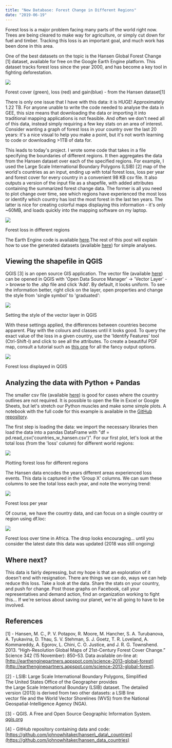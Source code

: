 ```yaml
---
title: "New Database: Forest Change in Different Regions"
date: "2019-06-19"
---
```


Forest loss is a major problem facing many parts of the world right now. Trees are being cleared to make way for agriculture, or simply cut down for fuel and timber. Tracking this loss is an important goal, and much work has been done in this area.

One of the best datasets on the topic is the Hansen Global Forest Change \[1\] dataset, available for free on the Google Earth Engine platform. This dataset tracks forest loss since the year 2000, and has become a key tool in fighting deforestation.

![](https://datasciencecastnethome.files.wordpress.com/2019/06/screenshot-from-2019-06-19-20-28-34.png)

Forest cover (green), loss (red) and gain(blue) - from the Hansen dataset\[1\]

There is only one issue that I have with this data: it is HUGE! Approximately 1.22 TB. For anyone unable to write the code needed to analyse the data in GEE, this size means that downloading the data or importing it into traditional mapping applications is not feasible. And often we don't need all of this data, instead simply requiring a few key stats on an area of interest. Consider wanting a graph of forest loss in your country over the last 20 years: it's a nice visual to help you make a point, but it's not worth learning to code or downloading >1TB of data for.

This leads to today's project. I wrote some code that takes in a file specifying the boundaries of different regions. It then aggregates the data from the Hansen dataset over each of the specified regions. For example, I used the Large Scale International Boundary Polygons (LSIB) \[2\] map of the world's countries as an input, ending up with total forest loss, loss per year and forest cover for every country in a convenient 98 KB csv file. It also outputs a version of the input file as a shapefile, with added attributes containing the summarized forest change data. The former is all you need to plot change over time, see which regions have experienced the most loss or identify which country has lost the most forest in the last ten years. The latter is nice for creating colorful maps displaying this information - it's only ~60MB, and loads quickly into the mapping software on my laptop.

![](https://datasciencecastnethome.files.wordpress.com/2019/06/loss_per_continent.png)

Forest loss in different regions

The Earth Engine code is available [here](https://code.earthengine.google.com/e575f8a19112ed6116fcceffdeceb96a).The rest of this post will explain how to use the generated datasets (available [here](https://github.com/johnowhitaker/hansen_data_countries)) for simple analyses.

## Viewing the shapefile in QGIS

QGIS \[3\] is an open source GIS application. The vector file (available [here](https://github.com/johnowhitaker/hansen_data_countries)) can be opened in QGIS with 'Open Data Source Manager' -> 'Vector Layer' -> browse to the .shp file and click 'Add'. By default, it looks uniform. To see the information better, right click on the layer, open properties and change the style from 'single symbol' to 'graduated':

![](https://datasciencecastnethome.files.wordpress.com/2019/06/screenshot-from-2019-06-19-20-55-14.png)

Setting the style of the vector layer in QGIS

With these settings applied, the differences between countries become apparent. Play with the colours and classes until it looks good. To query the exact value of the loss in a given country, use the 'Identify Features' tool (Ctrl-Shift-I) and click to see all the attributes. To create a beautiful PDF map, consult a tutorial such as [this one](https://www.qgistutorials.com/en/docs/making_a_map.html) for all the fancy output options.

![](https://datasciencecastnethome.files.wordpress.com/2019/06/screenshot-from-2019-06-19-21-15-10.png)

Forest loss displayed in QGIS

## Analyzing the data with Python + Pandas

The smaller csv file (available [here](https://github.com/johnowhitaker/hansen_data_countries)) is good for cases where the country outlines are not required. It is possible to open the file in Excel or Google Sheets, but let's stretch our Python muscles and make some simple plots. A notebook with the full code for this example is available in the [GitHub repository](https://github.com/johnowhitaker/hansen_data_countries).

The first step is loading the data: we import the necessary libraries then load the data into a pandas DataFrame with "df = pd.read\_csv('countries\_w\_hansen.csv')". For our first plot, let's look at the total loss (from the 'loss' column) for different world regions:

![](https://datasciencecastnethome.files.wordpress.com/2019/06/screenshot-from-2019-06-19-21-06-22.png)

Plotting forest loss for different regions

The Hansen data encodes the years different areas experienced loss events. This data is captured in the 'Group X' columns. We can sum these columns to see the total loss each year, and note the worrying trend:

![](https://datasciencecastnethome.files.wordpress.com/2019/06/screenshot-from-2019-06-19-21-08-01.png)

Forest loss per year

Of course, we have the country data, and can focus on a single country or region using df.loc:

![](https://datasciencecastnethome.files.wordpress.com/2019/06/screenshot-from-2019-06-19-21-10-47.png)

Forest loss over time in Africa. The drop looks encouraging... until you consider the latest date this data was updated (2018 was still ongoing)

## Where next?

This data is fairly depressing, but my hope is that an exploration of it doesn't end with resignation. There are things we can do, ways we can help reduce this loss. Take a look at the data. Share the stats on your country, and push for change. Post those graphs on Facebook, call your representatives and demand action, find an organization working to fight this... If we're serious about saving our planet, we're all going to have to be involved.

## References

\[1\] - Hansen, M. C., P. V. Potapov, R. Moore, M. Hancher, S. A. Turubanova, A. Tyukavina, D. Thau, S. V. Stehman, S. J. Goetz, T. R. Loveland, A. Kommareddy, A. Egorov, L. Chini, C. O. Justice, and J. R. G. Townshend. 2013. “High-Resolution Global Maps of 21st-Century Forest Cover Change.” Science 342 (15 November): 850–53. Data available on-line at: [http://earthenginepartners.appspot.com/science-2013-global-forest](http://earthenginepartners.appspot.com/science-2013-global-forest).

\[2\] - LSIB: Large Scale International Boundary Polygons, Simplified  
The United States Office of the Geographer provides  
the Large Scale International Boundary (LSIB) dataset. The detailed  
version (2013) is derived from two other datasets: a LSIB line  
vector file and the World Vector Shorelines (WVS) from the National  
Geospatial-Intelligence Agency (NGA).

\[3\] - QGIS. A Free and Open Source Geographic Information System. [qgis.org](https://qgis.org/en/site/)

\[4\] - GitHub repository containing data and code: [https://github.com/johnowhitaker/hansen\_data\_countries](https://github.com/johnowhitaker/hansen_data_countries)
